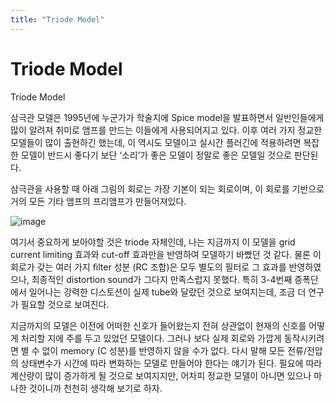 ```yaml
---
title: "Triode Model"
---
```

# Triode Model


Triode Model




삼극관 모델은 1995년에 누군가가 학술지에 Spice model을 발표하면서 일반인들에게 많이 알려져 취미로 앰프를 만드는 이들에게 사용되어지고 있다. 이후 여러 가지 정교한 모델들이 많이 출현하긴 했는데, 이 역시도 모델이고 실시간 플러긴에 적용하려면 복잡한 모델이 반드시 좋다기 보단 ‘소리’가 좋은 모델이 정말로 좋은 모델일 것으로 판단된다.




삼극관을 사용할 때 아래 그림의 회로는 가장 기본이 되는 회로이며, 이 회로를 기반으로 거의 모든 기타 앰프의 프리앰프가 만들어져있다.






![image](/assets/images/2319a6b08a8d4deee1ea9d29b83aa09a.gif)







여기서 중요하게 보아야할 것은 triode 자체인데, 나는 지금까지 이 모델을 grid current limiting 효과와 cut-off 효과만을 반영하여 모델하기 바빴던 것 같다. 물론 이 회로가 갖는 여러 가지 filter 성분 (RC 조합)은 모두 별도의 필터로 그 효과를 반영하였으나, 최종적인 distortion sound가 그다지 만족스럽지 못했다. 특히 3-4번째 증폭단에서 일어나는 강력한 디스토션이 실제 tube와 달랐던 것으로 보여지는데, 조금 더 연구가 필요할 것으로 보여진다.




지금까지의 모델은 이전에 어떠한 신호가 들어왔는지 전혀 상관없이 현재의 신호를 어떻게 처리할 지에 주를 두고 있었던 모델이다. 그러나 보다 실제 회로와 가깝게 동작시키려면 별 수 없이 memory (C 성분)를 반영하지 않을 수가 없다. 다시 말해 모든 전류/전압의 상태변수가 시간에 따라 변화하는 모델로 만들어야 한다는 얘기가 된다. 필요에 따라 계산량이 많이 증가하게 될 것으로 보여지지만, 어차피 정교한 모델이 아니면 있으나 마나한 것이니까 천천히 생각해 보기로 하자.






